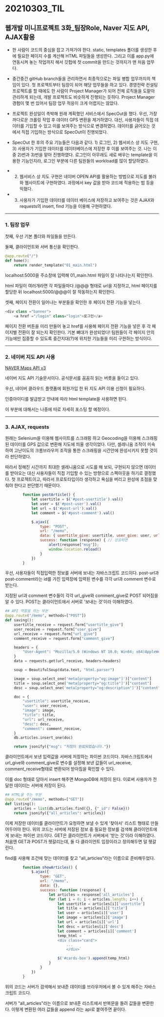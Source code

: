 20210303\_TIL
==============
웹개발 미니프로젝트 3화_팀장Role, Naver 지도 API, AJAX활용
----------------------------------------

-   한 사람이 코드의 중심을 잡고 가져가야 한다. static, templates 폴더를 생성한 후에 필요한 페이지 수를 계산해 HTML 파일들을 생성한다. 그리고 이를 app.py에 연동시켜 놓는 작업까지 해서 깃헙에 첫 commit을 만드는 것까지가 맨 처음 업무다.  

-   중간중간 gitHub branch들을 관리하면서 최종적으로는 파일 병합 업무까지의 책임이 있다. 첫 프로젝트부터 팀장이 되어 해당 업무들을 하고 있다. 경영전략 컨설팅 프로젝트를 할 때에도 한 사람이 Project Manager가 되어 전체 로직들을 도맡아 관리하게 되는데, 개발 프로젝트도 비슷하게 진행되는 듯하다. Project Manager 경험이 몇 번 있어서 팀장 업무 적응이 크게 어렵지는 않았다.  

-   프로젝트 완성일이 촉박해 원래 계획했던 서비스에서 SpecOut을 했다. 우선, 가장 까다로운 크롤링 작업 후 데이터 GPS 변환을 제거하였다. 대신, 사용자들이 직접 데이터를 기입할 수 있고 이를 보여주는 방식으로 변경하였다. 데이터를 긁어오는 것에서 직접 기입하는 방식으로 SpecOut이 진행되었다.  

-   SpecOut 한 후의 주요 기능들은 다음과 같다. 1) 로그인, 2) 웹서비스 상 지도 구현, 3) 사용자가 기입한 데이터를 데이터베이스에 저장한 후 이를 보여주는 것. 나는 이 중 2)번과 3)번을 맡아 진행하였다. 로그인이 아무래도 새로 배우는 template을 이용한 기능인지라, 로그인 부분에 다른 팀원들의 workload를 많이 할당하였다.  

-   2) 웹서비스 상 지도 구현은 네이버 OPEN API를 활용하는 방법으로 지도를 불러와 웹사이트에 구현하였다. 과정에서 key 값을 받아 코드에 적용하는 법 등을 익혔다.  

-   3) 사용자가 기입한 데이터를 데이터 베이스에 저장하고 보여주는 것은 AJAX와 requests의 insert, find 기능을 이용해 구현하였다.  

---


### 1\. 팀장 업무

첫째, 우선 기본 폴더와 파일들을 만든다.  

둘째, 클라이언트와 서버 통신을 확인한다.  

```python
@app.route("/")
def home():
    return render_template("01_main.html")
```
localhost:5000을 주소창에 입력해 01\_main.html 파일이 잘 나타나는지 확인한다.  

html 파일이 여러개라면 각 파일들마다 /@@@ 형태로 url을 지정하고, html 페이지를 할당한 뒤 localhost:5000/@@@이 잘 작동하는지 확인한다.  

셋째, 페이지 전환이 일어나는 부분들을 확인한 후 페이지 전환 기능을 넣는다.  

```python
<div class ="banner">
    <a href ="/login" class="login">로그인</a>
```

페이지 전환 버튼을 미리 만들어 놓고 href를 사용해 페이지 전환 기능을 넣은 후 각 페이지별 전환이 잘 되는지 확인한다. 기본 뼈대가 완성되었다! 팀원들이 각 페이지 안의 기능에만 집중할 수 있도록 중간지대(?)에 위치한 기능들을 미리 구현하는 방식이다.  

---


### 2\. 네이버 지도 API 사용

[NAVER Maps API v3](https://navermaps.github.io/maps.js.ncp/docs/)

네이버 지도 API 기술문서이다. 공식문서를 꼼꼼히 읽는 버릇을 들이고 있다.  

우선, 네이버 클라우드 플랫폼에 회원가입 한 뒤 지도 API 이용 신청이 필요하다.  

인증아이디를 발급받고 안내에 따라 html template을 사용하면 된다.  

이 부분에 대해서는 나중에 따로 자세히 포스팅 할 예정이다.  

---


### 3\. AJAX, requests

원래는 Selenium을 이용해 웹사이트를 스크래핑 하고 Geocoding을 이용해 스크래핑 된 데이터를 GPS 값으로 변환해 지도에 띄울 생각이었다. 다만, 셀레니움 조작이 미숙하여 고난이도의 크롬브라우저 조작을 통한 스크래핑을 시간안에 완성시키지 못할 것이라 판단하였다.  

따라서 정해진 시간까지 최대한 셀레니움으로 시도를 해 보되, 구현되지 않으면 데이터를 받아오는 대신 사용자들이 직접 기입할 수 있는 방향으로 스펙아웃을 하기로 결정했다. 첫 프로젝트이고, 따라서 프로토타입이라 생각하고 욕심을 버리고 완성에 초점을 맞춰야 한다고 판단했기 때문이다.  

```javaScript
        function postArticle() {
            let usertitle = $('#post-usertitle').val()
            let user = $('#post-user').val()
            let url = $('#post-url').val()
            let comment = $('#post-comment').val()

            $.ajax({
                type: "POST",
                url: "/memo",
                data: { usertitle_give: usertitle, user_give: user, url_give: url, comment_give: comment },
                success: function (response) { // 성공하면
                    alert(response["msg"]);
                    window.location.reload()
                }
            })
        }
```

우선, 사용자들이 직접입력한 정보를 서버에 보내는 자바스크립트 코드이다. post-url과 post-comment라는 id를 가진 입력창에 입력된 변수를 각각 url과 comment 변수로 받는다.  

지정된 url과 comment 변수들이 각각 url\_give와 comment\_give로 POST 되어짐을 알 수 있다. POST는 클라이언트에서 서버로 '보내는 것'이라 이해하였다.  

```python
## API 역할을 하는 부분
@app.route("/memo", methods=["POST"])
def saving():
    usertitle_receive = request.form["usertitle_give"]
    user_receive = request.form["user_give"]
    url_receive = request.form["url_give"]
    comment_receive = request.form["comment_give"]

    headers = {
        "User-Agent": "Mozilla/5.0 (Windows NT 10.0; Win64; x64)AppleWebKit/537.36 (KHTML, like Gecko) Chrome/73.0.3683.86 Safari/537.36"
    }
    data = requests.get(url_receive, headers=headers)

    soup = BeautifulSoup(data.text, "html.parser")

    image = soup.select_one('meta[property="og:image"]')["content"]
    title = soup.select_one('meta[property="og:title"]')["content"]
    desc = soup.select_one('meta[property="og:description"]')["content"]

    doc = {
        "usertitle": usertitle_receive,
        "user": user_receive,
        "image": image,
        "title": title,
        "url": url_receive,
        "desc": desc,
        "comment": comment_receive,
    }
    db.articles.insert_one(doc)

    return jsonify({"msg": "저장이 완료되었습니다."})
```

클라이언트에서 보낸 입력값을 서버에 저장하는 파이썬 코드이다. 자바스크립트에서 url\_give와 comment\_give로 변수를 설정해 보낸 값들이 url\_receive, comment\_receive형태로 변환되어 받아짐을 확인할 수 있다.  

이를 doc 형태로 담아서 insert 해주면 MongoDB에 저장이 된다. 이로써 사용자가 전달한 데이터는 서버에 저장이 된다.  

```python
## HTML을 주는 부분
@app.route("/memo", methods=["GET"])
def listing():
    articles = list(db.articles.find({}, {"_id": False}))
    return jsonify({"all_articles": articles})
```

이제 저장한 데이터를 클라이언트가 요청하면 보낼 수 있게 '찾아서' 리스트 형태로 만들어두어야 한다. 위의 코드는 서버에 저장된 정보 중 필요한 정보를 검색해 클라이언트에게 보내는 파이썬 코드이다. GET은 클라이언트가 서버에서 '받는 것'이라 이해하였다. 처음엔 GET과 POST가 헷갈리는데, 둘 다 클라이언트 입장이라고 정의해두면 덜 헷갈린다.  

find를 사용해 조건에 맞는 데이터를 찾고 "all\_articles"라는 이름으로 준비해두었다.  

```javaScript
        function showArticles() {
            $.ajax({
                type: "GET",
                url: "/memo",
                data: {},
                success: function (response) {
                    let articles = response['all_articles']
                    for (let i = 0; i < articles.length; i++) {
                        let usertitle = articles[i]['usertitle']
                        let title = articles[i]['title']
                        let user = articles[i]['user']
                        let image = articles[i]['image']
                        let url = articles[i]['url']
                        let desc = articles[i]['desc']
                        let comment = articles[i]['comment']
                        temp_html = `
                        <div class="card">
                            ...
                            </div>`

                        $('#cards-box').append(temp_html)
                    }
                }
            })
        }
```

위의 코드는 서버가 검색해서 보내준 데이터를 브라우저에서 볼 수 있게 해주는 자바스크립트 코드다.  

서버가 "all\_articles"라는 이름으로 보내준 리스트에서 반복문을 돌려 값들을 변환한다. 이렇게 변환된 여러 값들을 append 라는 api로 붙여주면 끝이다.  